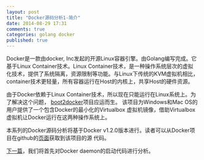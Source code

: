 ```yaml
---
layout: post
title: "Docker源码分析1-简介"
date: 2014-08-29 17:31
comments: true
categories: golang docker
published: true
---
```

Docker是一款由docker, Inc发起的开源Linux容器引擎。由Golang编写完成。它
基于Linux Container技术。Linux Container技术，是一种操作系统层次的虚拟
化技术，提供了系统隔离，资源限制等功能。与Linux下传统的KVM虚拟机相比，
container技术更轻量，所有容器运行在Host的内核上，共享Host的硬件资源。

由于Docker依赖于Linux Container技术，所以现在只能运行在Linux系统上。为
了解决这个问题，
[boot2docker](https://github.com/boot2docker/boot2docker)项目应运而生。
该项目为Windows和Mac OS的用户提供了一个包含Docker的最小化的Virtualbox
虚拟机镜像，借助Virtualbox虚拟机让Docker运行在这两种操作系统上。

本系列的Docker源码分析将基于Docker v1.2.0版本进行。读者可以从Docker项
目在github的[页面](https://github.com/dotcloud/docker)获取到该项目的源
代码。

[下一篇](http://blog.hamobai.com/2014/08/30/docker-analysis-2/)，我们将首先对Docker daemon的启动代码进行分析。
